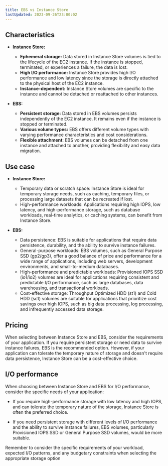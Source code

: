 ```yaml
---
title: EBS vs Instance Store
lastUpdated: 2023-09-26T23:00:02
---
```

## Characteristics

- **Instance Store:**
  - **Ephemeral storage:** Data stored in Instance Store volumes is tied to the lifecycle of the EC2 instance. If the instance is stopped, terminated, or experiences a failure, the data is lost.
  - **High I/O performance:** Instance Store provides high I/O performance and low latency since the storage is directly attached to the physical host of the EC2 instance.
  - **Instance-dependent:** Instance Store volumes are specific to the instance and cannot be detached or reattached to other instances.

- **EBS:**
  - **Persistent storage:** Data stored in EBS volumes persists independently of the EC2 instance. It remains even if the instance is stopped or terminated.
  - **Various volume types:** EBS offers different volume types with varying performance characteristics and cost considerations.
  - **Flexible attachment**: EBS volumes can be detached from one instance and attached to another, providing flexibility and easy data migration.

## Use case

- **Instance Store:**
  - Temporary data or scratch space: Instance Store is ideal for temporary storage needs, such as caching, temporary files, or processing large datasets that can be recreated if lost.
  - High-performance workloads: Applications requiring high IOPS, low latency, and high-performance storage, such as database workloads, real-time analytics, or caching systems, can benefit from Instance Store.

- **EBS:**
  - Data persistence: EBS is suitable for applications that require data persistence, durability, and the ability to survive instance failures.
  - General-purpose workloads: EBS volumes, such as General Purpose SSD (gp2/gp3), offer a good balance of price and performance for a wide range of applications, including web servers, development environments, and small-to-medium databases.
  - High-performance and predictable workloads: Provisioned IOPS SSD (io1/io2) volumes are ideal for applications requiring consistent and predictable I/O performance, such as large databases, data warehousing, and transactional workloads.
  - Cost-effective storage: Throughput Optimized HDD (st1) and Cold HDD (sc1) volumes are suitable for applications that prioritize cost savings over high IOPS, such as big data processing, log processing, and infrequently accessed data storage.

## Pricing

When selecting between Instance Store and EBS, consider the requirements of your application. If you require persistent storage or need data to survive instance failures, EBS is the recommended option. However, if your application can tolerate the temporary nature of storage and doesn't require data persistence, Instance Store can be a cost-effective choice.

## I/O performance

When choosing between Instance Store and EBS for I/O performance, consider the specific needs of your application:

- If you require high-performance storage with low latency and high IOPS, and can tolerate the temporary nature of the storage, Instance Store is often the preferred choice.

- If you need persistent storage with different levels of I/O performance and the ability to survive instance failures, EBS volumes, particularly Provisioned IOPS SSD or General Purpose SSD volumes, would be more suitable.

Remember to consider the specific requirements of your workload, expected I/O patterns, and any budgetary constraints when selecting the appropriate storage option